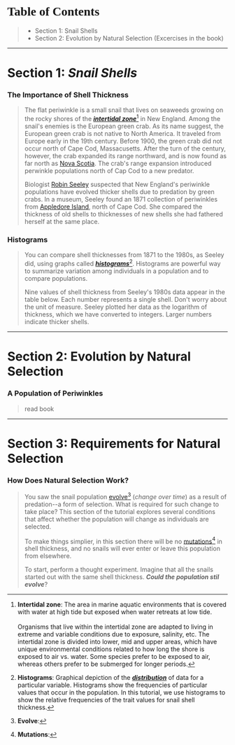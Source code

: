 # <h1 style="font-family: Comic;"> Table of Contents </h1>
> - Section 1: Snail Shells
> - Section 2: Evolution by Natural Selection (Excercises in the book) 

------
# Section 1: *Snail Shells*
### The Importance of Shell Thickness
> The flat periwinkle is a small snail that lives on seaweeds growing on the rocky shores of the ***<a href="#fn1">intertidal zone</a>***[^1] in New England. Among the snail's enemies is the European green crab. As its name suggest, the European green crab is not native to North America. It traveled from Europe early in the 19th century. Before 1900, the green crab did not occur north of Cape Cod, Massacusetts. After the turn of the century, however, the crab expanded its range northward, and is now found as far north as [Nova Scotia](https://en.wikipedia.org/wiki/Nova_Scotia). The crab's range expansion introduced perwinkle populations north of Cap Cod to a new predator.
>
> Biologist [Robin Seeley]() suspected that New England's periwinkle populations have evolved thicker shells due to predation by green crabs. In a museum, Seeley found an 1871 collection of periwinkles from [Appledore Island](), north of Cape Cod. She compared the thickness of old shells to thicknesses of new shells she had fathered herself at the same place.

### Histograms
> You can compare shell thicknesses from 1871 to the 1980s, as Seeley did, using graphs called ***<a href="#fn2" style="">histograms</a>***[^2]. Histograms are powerful way to summarize variation among individuals in a population and to compare populations.
>
> Nine values of shell thickness from Seeley's 1980s data appear in the table below. Each number represents a single shell. Don't worry about the unit of measure. Seeley plotted her data as the logarithm of thickness, which we have converted to integers. Larger numbers indicate thicker shells.
----------

# Section 2: Evolution by Natural Selection
### A Population of Periwinkles
> read book
-----------

# Section 3: Requirements for Natural Selection
### How Does Natural Selection Work?
> You saw the snail population <a href="#fn4">evolve</a>[^4] (*change over time*) as a result of predation--a form of selection. What is required for such change to take place? This section of the tutorial explores several conditions that affect whether the population will change as individuals are selected.
>
> To make things simplier, in this section there will be no <a href="#fn5">mutations</a>[^5] in shell thickness, and no snails will ever enter or leave this population from elsewhere.
>
> To start, perform a thought experiment. Imagine that all the snails started out with the same shell thickness. ***Could the population stil evolve***?




[^1]: **Intertidal zone**: The area in marine aquatic environments that is covered with water at high tide but exposed when water retreats at low tide.<br><br>Organisms that live within the intertidal zone are adapted to living in extreme and variable conditions due to exposure, salinity, etc. The intertidal zone is divided into lower, mid and upper areas, which have unique environmental conditions related to how long the shore is exposed to air vs. water. Some species prefer to be exposed to air, whereas others prefer to be submerged for longer periods.
[^2]: **Histograms**: Graphical depiction of the <a href="#fn3">***distribution***</a>[^3] of data for a particular variable. Histograms show the frequencies of particular values that occur in the population. In this tutorial, we use histograms to show the relative frequencies of the trait values for snail shell thickness.
[^3]: **Distribution**: The distribution of a variable is the arrangement of its values that indicates their frequency of occurence.<br><br>Often, a distribution is displayed as a <a href="#fn1" style="">***histogram***</a>. A data distribution shows the variable's observed frequencies, whereas a probablity distribution shows its theoretical frequencies.
[^4]: **Evolve**:
[^5]: **Mutations**:
